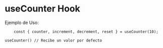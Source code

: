 # useCounter Hook

Ejemplo de Uso:

```
    const { counter, increment, decrement, reset } = useCounter(10); 
```

```
useCounter() // Recibe un valor por defecto
```